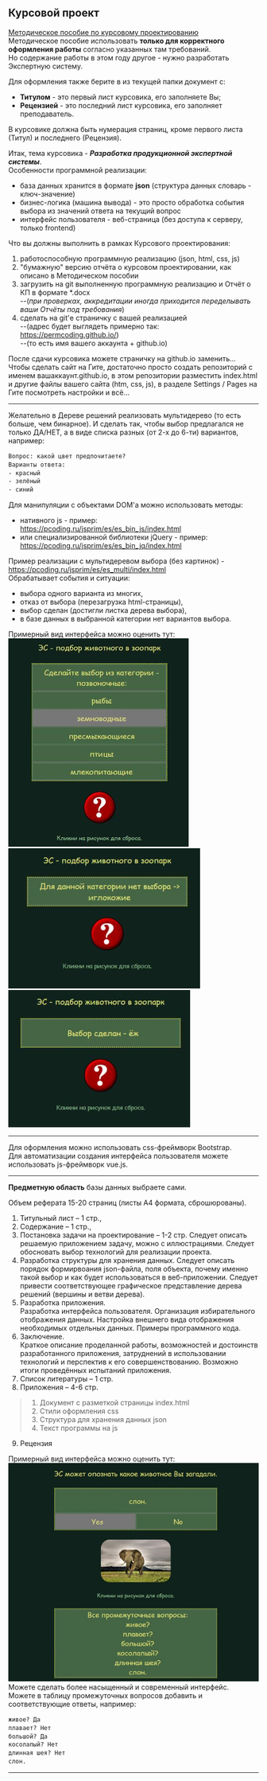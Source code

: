 ## Курсовой проект

[Методическое пособие по курсовому проектированию](https://pcoding.ru/pdf/CourseProject.pdf)  
Методическое пособие использовать **только для корректного оформления работы** согласно указанных там требований.  
Но содержание работы в этом году другое - нужно разработать Экспертную систему.  

Для оформления также берите в из текущей папки документ с:  
- **Титулом** - это первый лист курсовика, его заполняете Вы;  
- **Рецензией** - это последний лист курсовика, его заполняет преподаватель.  

В курсовике должна быть нумерация страниц, кроме первого листа (Титул) и последнего (Рецензия).  

Итак, тема курсовика - ***Разработка продукционной экспертной системы***.  
Особенности программной реализации:  
- база данных хранится в формате **json** (структура данных словарь - ключ-значение)  
- бизнес-логика (машина вывода) - это просто обработка события выбора из значений ответа на текущий вопрос  
- интерфейс пользователя - веб-страница (без доступа к серверу, только frontend)  

Что вы должны выполнить в рамках Курсового проектирования:  
1) работоспособную программную реализацию (json, html, css, js)  
2) "бумажную" версию отчёта о курсовом проектировании, как описано в Методическом пособии  
3) загрузить на git выполненную программную реализацию и Отчёт о КП в формате *.docx  
--(*при проверках, аккредитации иногда приходится переделывать ваши Отчёты под требования*)  
4) сделать на git'е страничку с вашей реализацией  
--(адрес будет выглядеть примерно так: https://permcoding.github.io/)  
--(то есть имя вашего аккаунта + github.io)  

После сдачи курсовика можете страничку на github.io заменить...  
Чтобы сделать сайт на Гите, достаточно просто создать репозиторий с именем вашаккаунт.github.io, в этом репозитории разместить index.html и другие файлы вашего сайта (htm, css, js), в разделе Settings / Pages на Гите посмотреть настройки и всё...

---  

Желательно в Дереве решений реализовать мультидерево (то есть больше, чем бинарное). И сделать так, чтобы выбор предлагался не только ДА/НЕТ, а в виде списка разных (от 2-х до 6-ти) вариантов, например:  
```txt
Вопрос: какой цвет предпочитаете?  
Варианты ответа:  
- красный  
- зелёный  
- синий  
```

Для манипуляции с объектами DOM'а можно использовать методы:  
- нативного js - пример: https://pcoding.ru/jsprim/es/es_bin_js/index.html  
- или специализированной библиотеки jQuery - пример: https://pcoding.ru/jsprim/es/es_bin_jq/index.html  

Пример реализации с мультидеревом выбора (без картинок) - https://pcoding.ru/jsprim/es/es_multi/index.html  
Обрабатывает события и ситуации:  
- выбора одного варианта из многих,  
- отказ от выбора (перезагрузка html-страницы),  
- выбор сделан (достигли листка дерева выбора),  
- в базе данных в выбранной категории нет вариантов выбора.  

Примерный вид интерфейса можно оценить тут:  
![multi](multi.jpg) ![null](null.jpg) ![stop](stop.jpg)   

---  

Для оформления можно использовать css-фреймворк Bootstrap.  
Для автоматизации создания интерфейса пользователя можете использовать js-фреймворк vue.js.  

---  

**Предметную область** базы данных выбраете сами.  

Объем реферата 15-20 страниц (листы А4 формата, сброшюрованы).  
1) Титульный лист – 1 стр.,
2) Содержание – 1 стр.,
3) Постановка задачи на проектирование – 1-2 стр.
Следует описать решаемую приложением задачу, можно с иллюстрациями. Следует обосновать выбор технологий для реализации проекта.  
4) Разработка структуры для хранения данных.
Следует описать порядок формирвоания json-файла, поля объекта, почему именно такой выбор и как будет использоваться в веб-приложении. Следует привести соответствующее графическое представление дерева решений (вершины и ветви дерева).  
5) Разработка приложения.  
Разработка интерфейса пользователя. Организация избирательного отображения данных. Настройка внешнего вида отображения необходимых отдельных данных. Примеры программного кода.  
6) Заключение.  
Краткое описание проделанной работы, возможностей и достоинств разработанного приложения, затруднений в использовании технологий и перспектив к его совершенствованию. Возможно итоги проведённых испытаний приложения.  
7) Список литературы – 1 стр.  
8) Приложения – 4-6 стр.
>1. Документ с разметкой страницы index.html  
>2. Стили оформления css  
>3. Структура для хранения данных json  
>4. Текст программы на js  
9) Рецензия  

Примерный вид интерфейса можно оценить тут:  
![page](page.jpg)  
Можете сделать более насыщенный и современный интерфейс.  
Можете в таблицу промежуточных вопросов добавить и соответствующие ответы, например:  

```txt
живое? Да
плавает? Нет
большой? Да
косолапый? Нет
длинная шея? Нет
слон.
```

---  
